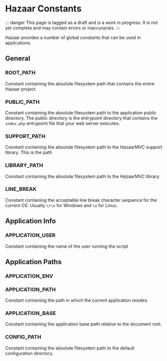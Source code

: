 # Hazaar Constants

::: danger
This page is tagged as a draft and is a work in progress.  It is not yet complete and may contain errors or inaccuracies.
:::

Hazaar provides a number of global constants that can be used in applications.

## General

### ROOT_PATH

Constant containing the absolute filesystem path that contains the entire Hazaar project.

### PUBLIC_PATH

Constant containing the absolute filesystem path to the application public directory.  The public directory is the entrypoint directory that contains the `index.php` entrypoint file that your web server executes.
 
### SUPPORT_PATH

Constant containing the absolute filesystem path to the HazaarMVC support library.  This is the path

### LIBRARY_PATH

Constant containing the absolute filesystem path to the HazaarMVC library.

### LINE_BREAK

Constant containing the acceptable line break character sequence for the current OS.  Usually `\r\n` for Windows and `\n` for Linux.

## Application Info

### APPLICATION_USER

Constant containing the name of the user running the script

## Application Paths

### APPLICATION_ENV

### APPLICATION_PATH

Constant containing the path in which the current application resides.

### APPLICATION_BASE

Constant containing the application base path relative to the document root.

### CONFIG_PATH

Constant containing the absolute filesystem path to the default configuration directory.
